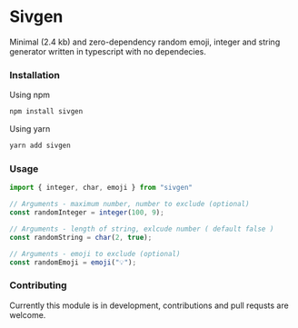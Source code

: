 # Sivgen
Minimal (2.4 kb) and zero-dependency random emoji, integer and string generator written in typescript with no dependecies.

### Installation
Using npm
```bash
npm install sivgen
```
Using yarn
```bash
yarn add sivgen
```

### Usage
```javascript
import { integer, char, emoji } from "sivgen"

// Arguments - maximum number, number to exclude (optional)
const randomInteger = integer(100, 9);

// Arguments - length of string, exlcude number ( default false )
const randomString = char(2, true);

// Arguments - emoji to exclude (optional)
const randomEmoji = emoji("💡");
```

### Contributing
Currently this module is in development, contributions and pull requsts are welcome.
